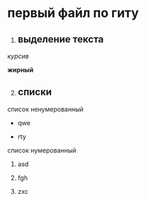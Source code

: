 # первый файл по гиту

1. ## выделение текста

 *курсив*

**жирный**

2. ## списки

список ненумерованный

* qwe

* rty

список нумерованный

1. asd

2. fgh

3. zxc